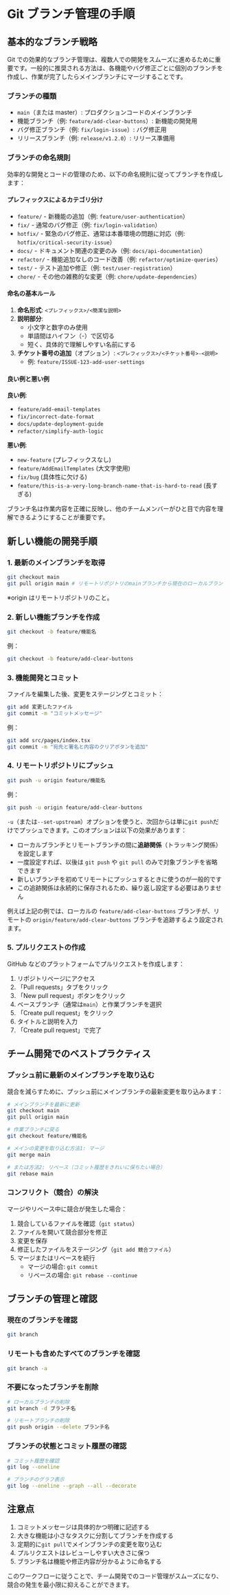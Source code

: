 # Git ブランチ管理の手順

## 基本的なブランチ戦略

Git での効果的なブランチ管理は、複数人での開発をスムーズに進めるために重要です。一般的に推奨される方法は、各機能やバグ修正ごとに個別のブランチを作成し、作業が完了したらメインブランチにマージすることです。

### ブランチの種類

- `main`（または master）: プロダクションコードのメインブランチ
- 機能ブランチ（例: `feature/add-clear-buttons`）: 新機能の開発用
- バグ修正ブランチ（例: `fix/login-issue`）: バグ修正用
- リリースブランチ（例: `release/v1.2.0`）: リリース準備用

### ブランチの命名規則

効率的な開発とコードの管理のため、以下の命名規則に従ってブランチを作成します：

#### プレフィックスによるカテゴリ分け

- `feature/` - 新機能の追加（例: `feature/user-authentication`）
- `fix/` - 通常のバグ修正（例: `fix/login-validation`）
- `hotfix/` - 緊急のバグ修正、通常は本番環境の問題に対応（例: `hotfix/critical-security-issue`）
- `docs/` - ドキュメント関連の変更のみ（例: `docs/api-documentation`）
- `refactor/` - 機能追加なしのコード改善（例: `refactor/optimize-queries`）
- `test/` - テスト追加や修正（例: `test/user-registration`）
- `chore/` - その他の雑務的な変更（例: `chore/update-dependencies`）

#### 命名の基本ルール

1. **命名形式**: `<プレフィックス>/<簡潔な説明>`
2. **説明部分**:
   - 小文字と数字のみ使用
   - 単語間はハイフン（-）で区切る
   - 短く、具体的で理解しやすい名前にする
3. **チケット番号の追加**（オプション）: `<プレフィックス>/<チケット番号>-<説明>`
   - 例: `feature/ISSUE-123-add-user-settings`

#### 良い例と悪い例

**良い例**:

- `feature/add-email-templates`
- `fix/incorrect-date-format`
- `docs/update-deployment-guide`
- `refactor/simplify-auth-logic`

**悪い例**:

- `new-feature` (プレフィックスなし)
- `feature/AddEmailTemplates` (大文字使用)
- `fix/bug` (具体性に欠ける)
- `feature/this-is-a-very-long-branch-name-that-is-hard-to-read` (長すぎる)

ブランチ名は作業内容を正確に反映し、他のチームメンバーがひと目で内容を理解できるようにすることが重要です。

## 新しい機能の開発手順

### 1. 最新のメインブランチを取得

```bash
git checkout main
git pull origin main # リモートリポジトリのmainブランチから現在のローカルブランチにpullする
```

※origin はリモートリポジトリのこと。

### 2. 新しい機能ブランチを作成

```bash
git checkout -b feature/機能名
```

例：

```bash
git checkout -b feature/add-clear-buttons
```

### 3. 機能開発とコミット

ファイルを編集した後、変更をステージングとコミット：

```bash
git add 変更したファイル
git commit -m "コミットメッセージ"
```

例：

```bash
git add src/pages/index.tsx
git commit -m "宛先と署名と内容のクリアボタンを追加"
```

### 4. リモートリポジトリにプッシュ

```bash
git push -u origin feature/機能名
```

例：

```bash
git push -u origin feature/add-clear-buttons
```

`-u`（または`--set-upstream`）オプションを使うと、次回からは単に`git push`だけでプッシュできます。このオプションは以下の効果があります：

- ローカルブランチとリモートブランチの間に**追跡関係**（トラッキング関係）を設定します
- 一度設定すれば、以後は `git push` や `git pull` のみで対象ブランチを省略できます
- 新しいブランチを初めてリモートにプッシュするときに使うのが一般的です
- この追跡関係は永続的に保存されるため、繰り返し設定する必要はありません

例えば上記の例では、ローカルの `feature/add-clear-buttons` ブランチが、リモートの `origin/feature/add-clear-buttons` ブランチを追跡するよう設定されます。

### 5. プルリクエストの作成

GitHub などのプラットフォームでプルリクエストを作成します：

1. リポジトリページにアクセス
2. 「Pull requests」タブをクリック
3. 「New pull request」ボタンをクリック
4. ベースブランチ（通常は`main`）と作業ブランチを選択
5. 「Create pull request」をクリック
6. タイトルと説明を入力
7. 「Create pull request」で完了

## チーム開発でのベストプラクティス

### プッシュ前に最新のメインブランチを取り込む

競合を減らすために、プッシュ前にメインブランチの最新変更を取り込みます：

```bash
# メインブランチを最新に更新
git checkout main
git pull origin main

# 作業ブランチに戻る
git checkout feature/機能名

# メインの変更を取り込む方法1: マージ
git merge main

# または方法2: リベース（コミット履歴をきれいに保ちたい場合）
git rebase main
```

### コンフリクト（競合）の解決

マージやリベース中に競合が発生した場合：

1. 競合しているファイルを確認（`git status`）
2. ファイルを開いて競合部分を修正
3. 変更を保存
4. 修正したファイルをステージング（`git add 競合ファイル`）
5. マージまたはリベースを続行
   - マージの場合: `git commit`
   - リベースの場合: `git rebase --continue`

## ブランチの管理と確認

### 現在のブランチを確認

```bash
git branch
```

### リモートも含めたすべてのブランチを確認

```bash
git branch -a
```

### 不要になったブランチを削除

```bash
# ローカルブランチの削除
git branch -d ブランチ名

# リモートブランチの削除
git push origin --delete ブランチ名
```

### ブランチの状態とコミット履歴の確認

```bash
# コミット履歴を確認
git log --oneline

# ブランチのグラフ表示
git log --oneline --graph --all --decorate
```

## 注意点

1. コミットメッセージは具体的かつ明確に記述する
2. 大きな機能は小さなタスクに分割してブランチを作成する
3. 定期的に`git pull`でメインブランチの変更を取り込む
4. プルリクエストはレビューしやすい大きさに保つ
5. ブランチ名は機能や修正内容が分かるように命名する

このワークフローに従うことで、チーム開発でのコード管理がスムーズになり、競合の発生を最小限に抑えることができます。
